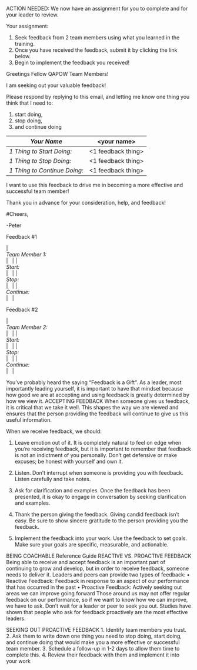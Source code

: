 


ACTION NEEDED: We now have an assignment for you to complete and for your leader to review.

Your assignment:

1. Seek feedback from 2 team members using what you learned in the training.
2. Once you have received the feedback, submit it by clicking the link below.
3. Begin to implement the feedback you received!




Greetings Fellow QAPOW Team Members!

I am seeking out your valuable feedback!

Please respond by replying to this email, and letting me know one thing you think that I need to:

1. start doing,
2. stop doing,
3. and continue doing



| ***Your Name***<br> | &lt;your name&gt;<br> |
| --- | --- |
| *1 Thing to Start Doing:*<br> | &lt;1 feedback thing&gt;<br> |
| *1 Thing to Stop Doing:*<br> | &lt;1 feedback thing&gt;<br> |
| *1 Thing to Continue Doing:*<br> | &lt;1 feedback thing&gt;<br> |




I want to use this feedback to drive me in becoming a more effective and successful team member!

Thank you in advance for your consideration, help, and feedback!

#Cheers,

-Peter





Feedback #1

| <br>*Team Member 1:*<br> |   |
| <br>*Start:*<br> |   |
| <br>*Stop:*<br> |   |
| <br>*Continue:*<br> |   |



Feedback #2

| <br>*Team Member 2:*<br> |   |
| <br>*Start:*<br> |   |
| <br>*Stop:*<br> |   |
| <br>*Continue:*<br> |   |

You’ve probably heard the saying “Feedback is a Gift”. As a leader, most importantly leading yourself, it is important to have that mindset because how good we are at accepting and using feedback is greatly determined by how we view it. ACCEPTING FEEDBACK When someone gives us feedback, it is critical that we take it well. This shapes the way we are viewed and ensures that the person providing the feedback will continue to give us this useful information.

When we receive feedback, we should:

1. Leave emotion out of it. It is completely natural to feel on edge when you’re receiving feedback, but it is important to remember that feedback is not an indictment of you personally. Don’t get defensive or make excuses; be honest with yourself and own it.

2. Listen. Don’t interrupt when someone is providing you with feedback. Listen carefully and take notes.

3. Ask for clarification and examples. Once the feedback has been presented, it is okay to engage in conversation by seeking clarification and examples.

4. Thank the person giving the feedback. Giving candid feedback isn’t easy. Be sure to show sincere gratitude to the person providing you the feedback.

5. Implement the feedback into your work. Use the feedback to set goals. Make sure your goals are specific, measurable, and actionable.

BEING COACHABLE Reference Guide REACTIVE VS. PROACTIVE FEEDBACK Being able to receive and accept feedback is an important part of continuing to grow and develop, but in order to receive feedback, someone needs to deliver it. Leaders and peers can provide two types of feedback: • Reactive Feedback: Feedback in response to an aspect of our performance that has occurred in the past • Proactive Feedback: Actively seeking out areas we can improve going forward Those around us may not offer regular feedback on our performance, so if we want to know how we can improve, we have to ask. Don’t wait for a leader or peer to seek you out. Studies have shown that people who ask for feedback proactively are the most effective leaders.

SEEKING OUT PROACTIVE FEEDBACK 1. Identify team members you trust. 2. Ask them to write down one thing you need to stop doing, start doing, and continue doing that would make you a more effective or successful team member. 3. Schedule a follow-up in 1-2 days to allow them time to complete this. 4. Review their feedback with them and implement it into your work


